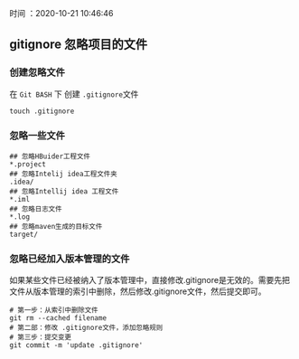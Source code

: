 时间 ：2020-10-21 10:46:46

## gitignore 忽略项目的文件

### 创建忽略文件

在 `Git BASH` 下 创建 `.gitignore`文件

```shell
touch .gitignore
```

### 忽略一些文件

```shell
## 忽略HBuider工程文件
*.project
## 忽略Intelij idea工程文件夹
.idea/
## 忽略Intellij idea 工程文件
*.iml
## 忽略日志文件
*.log
## 忽略maven生成的目标文件
target/
```

### 忽略已经加入版本管理的文件

如果某些文件已经被纳入了版本管理中，直接修改.gitignore是无效的。需要先把文件从版本管理的索引中删除，然后修改.gitignore文件，然后提交即可。

```shell
# 第一步：从索引中删除文件
git rm --cached filename
# 第二部：修改 .gitignore文件，添加忽略规则
# 第三步：提交变更
git commit -m 'update .gitignore'
```

